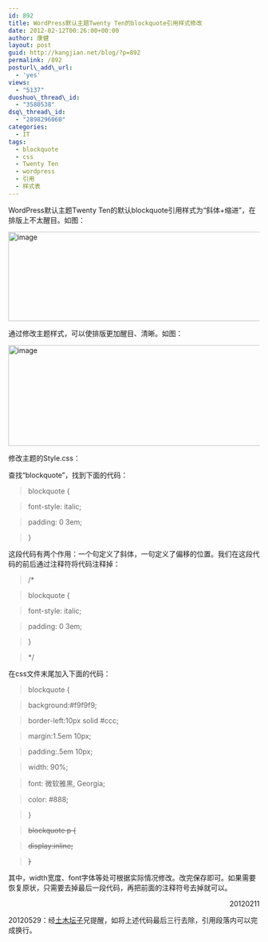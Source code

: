 ```yaml
---
id: 892
title: WordPress默认主题Twenty Ten的blockquote引用样式修改
date: 2012-02-12T00:26:00+00:00
author: 康健
layout: post
guid: http://kangjian.net/blog/?p=892
permalink: /892
posturl\_add\_url:
  - 'yes'
views:
  - "5137"
duoshuo\_thread\_id:
  - "3580538"
dsq\_thread\_id:
  - "2898296060"
categories:
  - IT
tags:
  - blockquote
  - css
  - Twenty Ten
  - wordpress
  - 引用
  - 样式表
---
```

WordPress默认主题Twenty Ten的默认blockquote引用样式为“斜体+缩进”，在排版上不太醒目。如图：

[<img style="background-image: none; padding-left: 0px; padding-right: 0px; padding-top: 0px; border: 0px;" title="image" src="http://kangjian.net/images/2012/02/image_thumb2.png" alt="image" width="619" height="179" border="0" />][1]

通过修改主题样式，可以使排版更加醒目、清晰。如图：

[<img style="background-image: none; padding-left: 0px; padding-right: 0px; display: inline; padding-top: 0px; border: 0px;" title="image" src="http://kangjian.net/images/2012/02/image_thumb3.png" alt="image" width="645" height="202" border="0" />][2]

修改主题的Style.css：

查找“blockquote”，找到下面的代码：

> blockquote {
  
> font-style: italic;
  
> padding: 0 3em;
  
> }

这段代码有两个作用：一个句定义了斜体，一句定义了偏移的位置。我们在这段代码的前后通过注释符将代码注释掉：

> /\*
  
> blockquote {
  
> font-style: italic;
  
> padding: 0 3em;
  
> }
  
> \*/

在css文件末尾加入下面的代码：

> blockquote {
  
> background:#f9f9f9;
  
> border-left:10px solid #ccc;
  
> margin:1.5em 10px;
  
> padding:.5em 10px;
  
> width: 90%;
  
> font: 微软雅黑, Georgia;
  
> color: #888;
  
> }
  
> <del>blockquote p {</del>
  
>  <del>display:inline;</del>
  
>  <del>}</del>

其中，width宽度、font字体等处可根据实际情况修改。改完保存即可。如果需要恢复原状，只需要去掉最后一段代码，再把前面的注释符号去掉就可以。

<p align="right">
  20120211
</p>

<p style="text-align: left;" align="right">
  20120529：经<a href="http://tumutanzi.com/" target="_blank">土木坛子</a>兄提醒，如将上述代码最后三行去除，引用段落内可以完成换行。
</p>

[1]:	http://kangjian.net/images/2012/02/image2.png
[2]:	http://kangjian.net/images/2012/02/image3.png